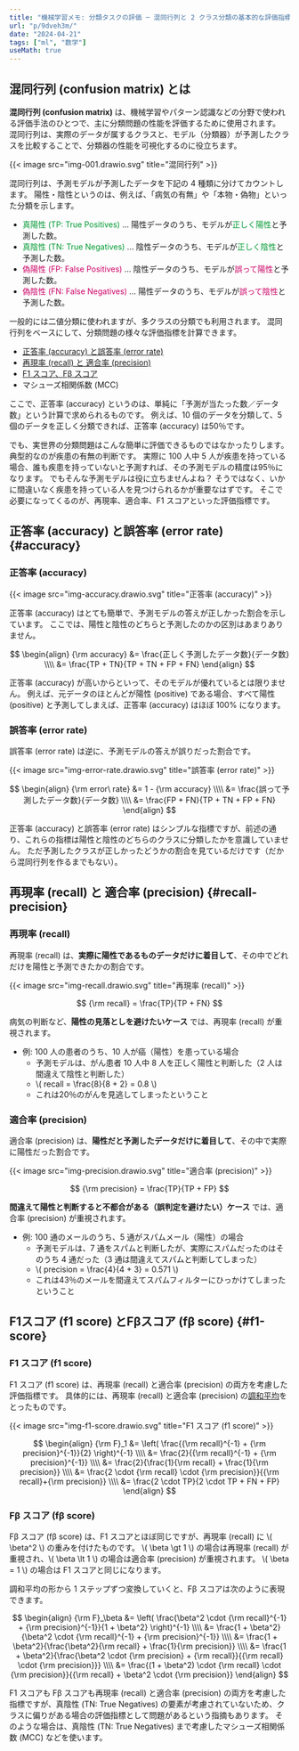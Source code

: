 ```yaml
---
title: "機械学習メモ: 分類タスクの評価 ─ 混同行列と 2 クラス分類の基本的な評価指標 (accuracy, error rate, recall, precision, f1-score, fβ-score)"
url: "p/9dveh3m/"
date: "2024-04-21"
tags: ["ml", "数学"]
useMath: true
---
```


混同行列 (confusion matrix) とは
----

__混同行列 (confusion matrix)__ は、機械学習やパターン認識などの分野で使われる評価手法のひとつで、主に分類問題の性能を評価するために使用されます。
混同行列は、実際のデータが属するクラスと、モデル（分類器）が予測したクラスを比較することで、分類器の性能を可視化するのに役立ちます。

{{< image src="img-001.drawio.svg" title="混同行列" >}}

混同行列は、予測モデルが予測したデータを下記の 4 種類に分けてカウントします。
陽性・陰性というのは、例えば、「病気の有無」や「本物・偽物」といった分類を示します。

- <span style="color: #009933;">真陽性 (TP: True Positives)</span> ... 陽性データのうち、モデルが<span style="color: #009933;">正しく陽性</span>と予測した数。
- <span style="color: #009933">真陰性 (TN: True Negatives)</span> ... 陰性データのうち、モデルが<span style="color: #009933;">正しく陰性</span>と予測した数。
- <span style="color: #cc0066">偽陽性 (FP: False Positives)</span> ... 陰性データのうち、モデルが<span style="color: #cc0066">誤って陽性</span>と予測した数。
- <span style="color: #cc0066">偽陰性 (FN: False Negatives)</span> ... 陽性データのうち、モデルが<span style="color: #cc0066">誤って陰性</span>と予測した数。

一般的には二値分類に使われますが、多クラスの分類でも利用されます。
混同行列をベースにして、分類問題の様々な評価指標を計算できます。

- [正答率 (accuracy) と誤答率 (error rate)](#accuracy)
- [再現率 (recall) と 適合率 (precision)](#recall-precision)
- [F1 スコア、Fβ スコア](#f1-score)
- マシューズ相関係数 (MCC)

ここで、正答率 (accuracy) というのは、単純に「予測が当たった数／データ数」という計算で求められるものです。
例えば、10 個のデータを分類して、5 個のデータを正しく分類できれば、正答率 (accuracy) は50％です。

でも、実世界の分類問題はこんな簡単に評価できるものではなかったりします。
典型的なのが疾患の有無の判断です。
実際に 100 人中 5 人が疾患を持っている場合、誰も疾患を持っていないと予測すれば、その予測モデルの精度は95％になります。
でもそんな予測モデルは役に立ちませんよね？
そうではなく、いかに間違いなく疾患を持っている人を見つけられるかが重要なはずです。
そこで必要になってくるのが、再現率、適合率、F1 スコアといった評価指標です。


正答率 (accuracy) と誤答率 (error rate) {#accuracy}
----

### 正答率 (accuracy)

{{< image src="img-accuracy.drawio.svg" title="正答率 (accuracy)" >}}

正答率 (accuracy) はとても簡単で、予測モデルの答えが正しかった割合を示しています。
ここでは、陽性と陰性のどちらと予測したのかの区別はあまりありません。

$$
\begin{align}
{\rm accuracy} &= \frac{正しく予測したデータ数}{データ数} \\\\
  &= \frac{TP + TN}{TP + TN + FP + FN}
\end{align}
$$

正答率 (accuracy) が高いからといって、そのモデルが優れているとは限りません。
例えば、元データのほとんどが陽性 (positive) である場合、すべて陽性 (positive) と予測してしまえば、正答率 (accuracy) はほぼ 100% になります。

### 誤答率 (error rate)

誤答率 (error rate) は逆に、予測モデルの答えが誤りだった割合です。

{{< image src="img-error-rate.drawio.svg" title="誤答率 (error rate)" >}}

$$
\begin{align}
{\rm error\ rate} &= 1 - {\rm accuracy} \\\\
  &= \frac{誤って予測したデータ数}{データ数} \\\\
  &= \frac{FP + FN}{TP + TN + FP + FN}
\end{align}
$$

正答率 (accuracy) と誤答率 (error rate) はシンプルな指標ですが、前述の通り、これらの指標は陽性と陰性のどちらのクラスに分類したかを意識していません。
ただ予測したクラスが正しかったどうかの割合を見ているだけです（だから混同行列を作るまでもない）。


再現率 (recall) と 適合率 (precision) {#recall-precision}
----

### 再現率 (recall)

再現率 (recall) は、__実際に陽性であるものデータだけに着目して__、その中でどれだけを陽性と予測できたかの割合です。

{{< image src="img-recall.drawio.svg" title="再現率 (recall)" >}}

$$
{\rm recall} = \frac{TP}{TP + FN}
$$

病気の判断など、__陽性の見落としを避けたいケース__ では、再現率 (recall) が重視されます。

- 例: 100 人の患者のうち、10 人が癌（陽性）を患っている場合
  - 予測モデルは、がん患者 10 人中 8 人を正しく陽性と判断した（2 人は間違えて陰性と判断した）
  - \\( recall = \frac{8}{8 + 2} = 0.8 \\)
  - これは20％のがんを見逃してしまったということ

### 適合率 (precision)

適合率 (precision) は、__陽性だと予測したデータだけに着目して__、その中で実際に陽性だった割合です。

{{< image src="img-precision.drawio.svg" title="適合率 (precision)" >}}

$$
{\rm precision} = \frac{TP}{TP + FP}
$$

__間違えて陽性と判断すると不都合がある（誤判定を避けたい）ケース__ では、適合率 (precision) が重視されます。

- 例: 100 通のメールのうち、5 通がスパムメール（陽性）の場合
  - 予測モデルは、7 通をスパムと判断したが、実際にスパムだったのはそのうち 4 通だった（3 通は間違えてスパムと判断してしまった）
  - \\( precision = \frac{4}{4 + 3} = 0.571 \\)
  - これは43％のメールを間違えてスパムフィルターにひっかけてしまったということ


F1スコア (f1 score) とFβスコア (fβ score) {#f1-score}
----

### F1 スコア (f1 score)

F1 スコア (f1 score) は、再現率 (recall) と適合率 (precision) の両方を考慮した評価指標です。
具体的には、再現率 (recall) と適合率 (precision) の[調和平均](/p/4fz2tti/)をとったものです。

{{< image src="img-f1-score.drawio.svg" title="F1 スコア (f1 score)" >}}

$$
\begin{align}
{\rm F}_1
  &= \left( \frac{{\rm recall}^{-1} + {\rm precision}^{-1}}{2} \right)^{-1} \\\\
  &= \frac{2}{{\rm recall}^{-1} + {\rm precision}^{-1}} \\\\
  &= \frac{2}{\frac{1}{\rm recall} + \frac{1}{\rm precision}} \\\\
  &= \frac{2 \cdot {\rm recall} \cdot {\rm precision}}{{\rm recall}+{\rm precision}} \\\\
  &= \frac{2 \cdot TP}{2 \cdot TP + FN + FP}
\end{align}
$$

### Fβ スコア (fβ score)

Fβ スコア (fβ score) は、F1 スコアとほぼ同じですが、再現率 (recall) に \\( \beta^2 \\) の重みを付けたものです。
\\( \beta \gt 1 \\) の場合は再現率 (recall) が重視され、\\( \beta \lt 1 \\) の場合は適合率 (precision) が重視されます。
\\( \beta = 1 \\) の場合は F1 スコアと同じになります。

調和平均の形から 1 ステップずつ変換していくと、Fβ スコアは次のように表現できます。

$$
\begin{align}
{\rm F}_\beta
  &= \left( \frac{\beta^2 \cdot {\rm recall}^{-1} + {\rm precision}^{-1}}{1 + \beta^2} \right)^{-1} \\\\
  &= \frac{1 + \beta^2}{\beta^2 \cdot {\rm recall}^{-1} + {\rm precision}^{-1}} \\\\
  &= \frac{1 + \beta^2}{\frac{\beta^2}{\rm recall} + \frac{1}{\rm precision}} \\\\
  &= \frac{1 + \beta^2}{\frac{\beta^2 \cdot {\rm precision} + {\rm recall}}{{\rm recall} \cdot {\rm precision}}} \\\\
  &= \frac{(1 + \beta^2) \cdot {\rm recall} \cdot {\rm precision}}{{\rm recall} + \beta^2 \cdot {\rm precision}}
\end{align}
$$

F1 スコアも Fβ スコアも再現率 (recall) と適合率 (precision) の両方を考慮した指標ですが、真陰性 (TN: True Negatives) の要素が考慮されていないため、クラスに偏りがある場合の評価指標として問題があるという指摘もあります。
そのような場合は、真陰性 (TN: True Negatives) まで考慮したマシューズ相関係数 (MCC) などを使います。

